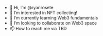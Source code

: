 - 👋 Hi, I’m @ryanrosete
- 👀 I’m interested in NFT collecting!
- 🌱 I’m currently learning Web3 fundamentals
- 💞️ I’m looking to collaborate on Web3 space
- 📫 How to reach me via TBD 

<!---
ryanrosete/ryanrosete is a ✨ special ✨ repository because its `README.md` (this file) appears on your GitHub profile.
You can click the Preview link to take a look at your changes.
--->
